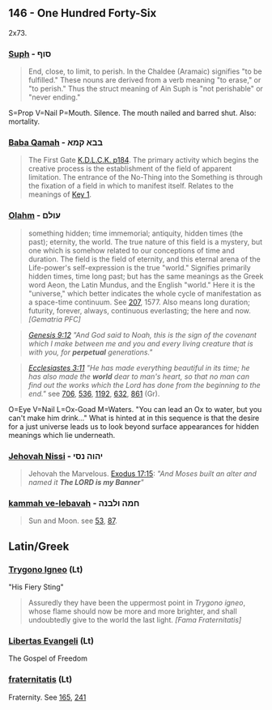 ## 146 - One Hundred Forty-Six
2x73.

### [Suph](/keys/SVP) - סוף
> End, close, to limit, to perish. In the Chaldee (Aramaic) signifies "to be fulfilled." These nouns are derived from a verb meaning "to erase," or "to perish." Thus the struct meaning of Ain Suph is "not perishable" or "never ending."

S=Prop V=Nail P=Mouth. Silence. The mouth nailed and barred shut. Also: mortality.

### [Baba Qamah](/keys/BBA.QMA) - בבא קמא
> The First Gate [K.D.L.C.K. p184](http://www.hermetics.org/pdf/KabbalahUnveiled.pdf). The primary activity which begins the creative process is the establishment of the field of apparent limitation. The entrance of the No-Thing into the Something is through the fixation of a field in which to manifest itself. Relates to the meanings of [Key 1](1).

### [Olahm](/keys/OVLM) - עולם
> something hidden; time immemorial; antiquity, hidden times (the past); eternity, the world. The true nature of this field is a mystery, but one which is somehow related to our conceptions of time and duration. The field is the field of eternity, and this eternal arena of the Life-power's self-expression is the true "world." Signifies primarily hidden times, time long past; but has the same meanings as the Greek word Aeon, the Latin Mundus, and the English "world." Here it is the "universe," which better indicates the whole cycle of manifestation as a space-time continuum. See [207](207), 1577. Also means long duration; futurity, forever, always, continuous everlasting; the here and now. *[Gematria PFC]*

> *[Genesis 9:12](http://biblehub.com/genesis/9-12.htm) "And God said to Noah, this is the sign of the covenant which I make between me and you and every living creature that is with you, for **perpetual** generations."*

> *[Ecclesiastes 3:11](http://biblehub.com/ecclesiastes/3-11.htm) "He has made everything beautiful in its time; he has also made the **world** dear to man's heart, so that no man can find out the works which the Lord has done from the beginning to the end."* see [706](706), [536](536), [1192](1192), [632](632), [861](861) (Gr).

O=Eye V=Nail L=Ox-Goad M=Waters. "You can lead an Ox to water, but you can't make him drink..." What is hinted at in this sequence is that the desire for a just universe leads us to look beyond surface appearances for hidden meanings which lie underneath.

### [Jehovah Nissi](/keys/IHVH.NSI) - יהוה נסי
> Jehovah the Marvelous. [Exodus 17:15](http://biblehub.com/exodus/17-15.htm): *"And Moses built an alter and named it **The LORD is my Banner**"*

### [kammah ve-lebavah](/keys/ChMH.VLBNH) - חמה ולבנה
> Sun and Moon. see [53](53), [87](87).

## Latin/Greek

### [Trygono Igneo](/latin?word=Trygono+Igneo) (Lt)
"His Fiery Sting"

> Assuredly they have been the uppermost point in *Trygono igneo*, whose flame should now be more and more brighter, and shall undoubtedly give to the world the last light. *[Fama Fraternitatis]*

### [Libertas Evangeli](/latin?word=Libertas+Evangeli) (Lt)
The Gospel of Freedom

### [fraternitatis](/latin?word=fraternitatis) (Lt)
Fraternity. See [165](165), [241](241)
